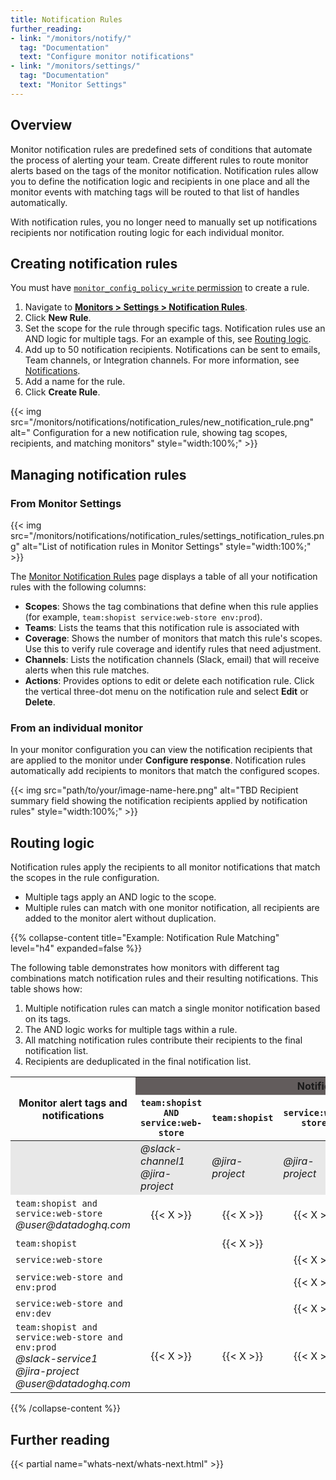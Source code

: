 ```yaml
---
title: Notification Rules
further_reading:
- link: "/monitors/notify/"
  tag: "Documentation"
  text: "Configure monitor notifications"
- link: "/monitors/settings/"
  tag: "Documentation"
  text: "Monitor Settings"
---
```


## Overview

Monitor notification rules are predefined sets of conditions that automate the process of alerting your team. Create different rules to route monitor alerts based on the tags of the monitor notification. Notification rules allow you to define the notification logic and recipients in one place and all the monitor events with matching tags will be routed to that list of handles automatically.

With notification rules, you no longer need to manually set up notifications recipients nor notification routing logic for each individual monitor. 

## Creating notification rules

<div class="alert alert-warning">You must  have  <a href="/account_management/rbac/permissions/#monitors"><code>monitor_config_policy_write</code> permission</a> to create a rule.</div>

1. Navigate to [**Monitors > Settings > Notification Rules**][1].
1. Click **New Rule**.
1. Set the scope for the rule through specific tags. Notification rules use an AND logic for multiple tags. For an example of this, see [Routing logic](#routing-logic).
1. Add up to 50 notification recipients. Notifications can be sent to emails, Team channels, or Integration channels. For more information, see [Notifications][2].
1. Add a name for the rule.
1. Click **Create Rule**.

{{< img src="/monitors/notifications/notification_rules/new_notification_rule.png" alt=" Configuration for a new notification rule, showing tag scopes, recipients, and matching monitors" style="width:100%;" >}}

## Managing notification rules

### From Monitor Settings

{{< img src="/monitors/notifications/notification_rules/settings_notification_rules.png" alt="List of notification rules in Monitor Settings" style="width:100%;" >}}

The [Monitor Notification Rules][1] page displays a table of all your notification rules with the following columns:

- **Scopes**: Shows the tag combinations that define when this rule applies (for example, `team:shopist service:web-store env:prod`).
- **Teams**: Lists the teams that this notification rule is associated with
- **Coverage**: Shows the number of monitors that match this rule's scopes. Use this to verify rule coverage and identify rules that need adjustment.
- **Channels**: Lists the notification channels (Slack, email) that will receive alerts when this rule matches.
- **Actions**: Provides options to edit or delete each notification rule. Click the vertical three-dot menu on the notification rule and select **Edit** or **Delete**.

### From an individual monitor

In your monitor configuration you can view the notification recipients that are applied to the monitor under **Configure response**. Notification rules automatically add recipients to monitors that match the configured scopes.

{{< img src="path/to/your/image-name-here.png" alt="TBD Recipient summary field showing the notification recipients applied by notification rules" style="width:100%;" >}}

## Routing logic

Notification rules apply the recipients to all monitor notifications that match the scopes in the rule configuration. 
- Multiple tags apply an AND logic to the scope.
- Multiple rules can match with one monitor notification, all recipients are added to the monitor alert without duplication.

{{% collapse-content title="Example: Notification Rule Matching" level="h4" expanded=false %}}

The following table demonstrates how monitors with different tag combinations match notification rules and their resulting notifications. This table shows how:
1. Multiple notification rules can match a single monitor notification based on its tags.
2. The AND logic works for multiple tags within a rule.
3. All matching notification rules contribute their recipients to the final notification list.
4. Recipients are deduplicated in the final notification list.

<table>
    <thead>
        <tr>
            <th rowspan="2">Monitor alert tags and notifications </th>
            <th colspan="5" style="text-align: center; border-bottom: 1px solid #ddd; background-color:rgb(98, 92, 92);">Notification Rules</th>
            <th rowspan="2">Notified Handles</th>
        </tr>
        <tr>
            <th><code>team:shopist AND<br>service:web-store</code></th>
            <th><code>team:shopist</code></th>
            <th><code>service:web-store</code></th>
            <th><code>service:web-store AND<br>env:prod</code></th>
            <th><code>service:web-store AND<br>env:dev</code></th>
        </tr>
    </thead>
    <tbody>
        <tr>
            <td style="background-color:#E8E8E8"></td>
            <td style="background-color:#E8E8E8"><i>@slack-channel1</i><br><i>@jira-project</i></td>
            <td style="background-color:#E8E8E8"><i>@jira-project</i></td>
            <td style="background-color:#E8E8E8"><i>@jira-project</i></td>
            <td style="background-color:#E8E8E8"><i>@user@datadoghq.com</i></td>
            <td style="background-color:#E8E8E8"><i>@jira-project</i></td>
            <td style="background-color:#E8E8E8">Final Recipients</td>
        </tr>
        <tr>
            <td><code>team:shopist and service:web-store</code><br><i>@user@datadoghq.com</i></td>
            <td style="text-align: center">{{< X >}}</td>
            <td style="text-align: center">{{< X >}}</td>
            <td style="text-align: center">{{< X >}}</td>
            <td style="text-align: center"></td>
            <td style="text-align: center"></td>
            <td><i>@slack-channel1</i><br><i>@jira-project</i><br><i>@user@datadoghq.com</i></td>
        </tr>
        <tr>
            <td><code>team:shopist</code></td>
            <td style="text-align: center"></td>
            <td style="text-align: center">{{< X >}}</td>
            <td style="text-align: center"></td>
            <td style="text-align: center"></td>
            <td style="text-align: center"></td>
            <td><i>@jira-project</i></td>
        </tr>
        <tr>
            <td><code>service:web-store</code></td>
            <td style="text-align: center"></td>
            <td style="text-align: center"></td>
            <td style="text-align: center">{{< X >}}</td>
            <td style="text-align: center"></td>
            <td style="text-align: center"></td>
            <td><i>@jira-project</i></td>
        </tr>
        <tr>
            <td><code>service:web-store and env:prod</code></td>
            <td style="text-align: center"></td>
            <td style="text-align: center"></td>
            <td style="text-align: center">{{< X >}}</td>
            <td style="text-align: center">{{< X >}}</td>
            <td style="text-align: center"></td>
            <td><i>@jira-project</i><br><i>@user@datadoghq.com</i></td>
        </tr>
        <tr>
            <td><code>service:web-store and env:dev</code></td>
            <td style="text-align: center"></td>
            <td style="text-align: center"></td>
            <td style="text-align: center">{{< X >}}</td>
            <td style="text-align: center"></td>
            <td style="text-align: center">{{< X >}}</td>
            <td><i>@jira-project</i></td>
        </tr>
        <tr>
            <td><code>team:shopist and service:web-store and env:prod</code><br><i>@slack-service1</i><br><i>@jira-project</i><br><i>@user@datadoghq.com</i></td>
            <td style="text-align: center">{{< X >}}</td>
            <td style="text-align: center">{{< X >}}</td>
            <td style="text-align: center">{{< X >}}</td>
            <td style="text-align: center">{{< X >}}</td>
            <td style="text-align: center"></td>
            <td><i>@pagerduty-service1 @slack-service1</i><br><i>@jira-project</i><br><i>@user@datadoghq.com</i></td>
        </tr>
    </tbody>
</table>

{{% /collapse-content %}}

## Further reading

{{< partial name="whats-next/whats-next.html" >}}

[1]: https://app.datadoghq.com/monitors/settings/notifications
[2]: /monitors/notify/#notifications
